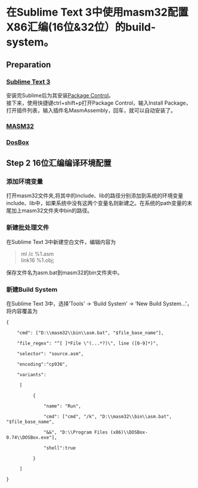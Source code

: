 <h1>在Sublime Text 3中使用masm32配置X86汇编(16位&32位）的build-system。</h1>
<h2>Preparation</h2>
<h3><a href="http://www.sublimetext.com/3">Sublime Text 3</a></h3>
安装完Sublime后为其安装<a href="https://packagecontrol.io/installation">Package Control</a>。
<br>
接下来，使用快捷键ctrl+shift+p打开Package Control，输入Install Package，打开插件列表，输入插件名MasmAssembly，回车，就可以自动安装了。
<h3><a href="http://www.masm32.com/download.htm">MASM32</a></h3>
<h3><a href="http://www.dosbox.com/download.php?main=1">DosBox</a></h3>
<h2>Step 2 16位汇编编译环境配置</h2>
<h3>添加环境变量</h3>
打开masm32文件夹,将其中的include、lib的路径分别添加到系统的环境变量include、lib中，如果系统中没有这两个变量名则新建之。在系统的path变量的末尾加上masm32文件夹中bin的路径。
<h3>新建批处理文件</h3>
在Sublime Text 3中新建空白文件，编辑内容为<br>
<blockquote>
ml /c %1.asm<br>
link16 %1.obj;
</blockquote>
保存文件名为asm.bat到masm32的bin文件夹中。
<h3>新建Build System</h3>
在Sublime Text 3中，选择’Tools’ -> ‘Build System’ -> ‘New Build System…'，将内容覆盖为<br>
<code>
{<br>
    "cmd": ["D:\\masm32\\bin\\asm.bat", "$file_base_name"],<br>
    "file_regex": "^[ ]*File \"(...*?)\", line ([0-9]*)",<br>
    "selector": "source.asm",<br>
    "encoding":"cp936",<br>
    "variants":<br>
     [<br>
          {<br>
              "name": "Run",<br>
              "cmd": ["cmd", "/k", "D:\\masm32\\bin\\asm.bat", "$file_base_name",<br>
              "&&", "D:\\Program Files (x86)\\DOSBox-0.74\\DOSBox.exe"],<br>
              "shell":true<br>
          }<br>
     ]<br>
}<br>
</code>






